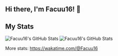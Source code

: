 ## Hi there, I'm Facuu16! 👋

## My Stats
<img src="https://github-readme-stats.vercel.app/api?username=Facuu16&theme=tokyonight&show_icons=true&hide_border=true&count_private=true" alt="Facuu16's GitHub Stats" />
<img src="https://github-readme-stats.vercel.app/api/top-langs/?username=Facuu16&theme=tokyonight&show_icons=true&hide_border=true&layout=compact" alt="Facuu16's GitHub Stats" />

More stats: https://wakatime.com/@Facuu16
